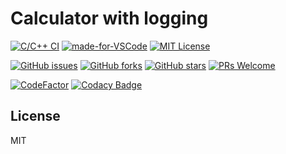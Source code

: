 # Calculator with logging

[![C/C++ CI](https://github.com/Recap-Minutes-of-Meetings/fswe-task/workflows/C/C++%20CI/badge.svg)](https://github.com/Recap-Minutes-of-Meetings/fswe-task/actions)
[![made-for-VSCode](https://img.shields.io/badge/Made%20for-VSCode-1f425f.svg)](https://code.visualstudio.com/)
[![MIT License](http://img.shields.io/badge/license-MIT-blue.svg?style=flat)](LICENSE)

[![GitHub issues](https://img.shields.io/github/issues/Recap-Minutes-of-Meetings/fswe-task.svg)](https://github.com/Recap-Minutes-of-Meetings/fswe-task/issues)
[![GitHub forks](https://img.shields.io/github/forks/Recap-Minutes-of-Meetings/fswe-task.svg)](https://github.com/Recap-Minutes-of-Meetings/fswe-task/network)
[![GitHub stars](https://img.shields.io/github/stars/Recap-Minutes-of-Meetings/fswe-task.svg)](https://github.com/Recap-Minutes-of-Meetings/fswe-task/stargazers)
[![PRs Welcome](https://img.shields.io/badge/PRs-welcome-brightgreen.svg)](https://github.com/Recap-Minutes-of-Meetings/fswe-task/pulls)

[![CodeFactor](https://www.codefactor.io/repository/github/Recap-Minutes-of-Meetings/fswe-task/badge)](https://www.codefactor.io/repository/github/Recap-Minutes-of-Meetings/fswe-task)
[![Codacy Badge](https://app.codacy.com/project/badge/Grade/b9ade25a602c4c55a3c16653f9210a86)](https://www.codacy.com/gh/Recap-Minutes-of-Meetings/fswe-task/dashboard?utm_source=github.com&amp;utm_medium=referral&amp;utm_content=Recap-Minutes-of-Meetings/fswe-task&amp;utm_campaign=Badge_Grade)

## License
MIT
